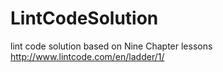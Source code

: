 # LintCodeSolution
lint code solution based on Nine Chapter lessons
http://www.lintcode.com/en/ladder/1/

